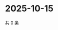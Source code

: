 # 2025-10-15

共 0 条

<!-- BEGIN BILIBILI -->
<!-- 最后更新时间 2025-10-15 01:08:39 +0800 -->

<!-- END BILIBILI -->